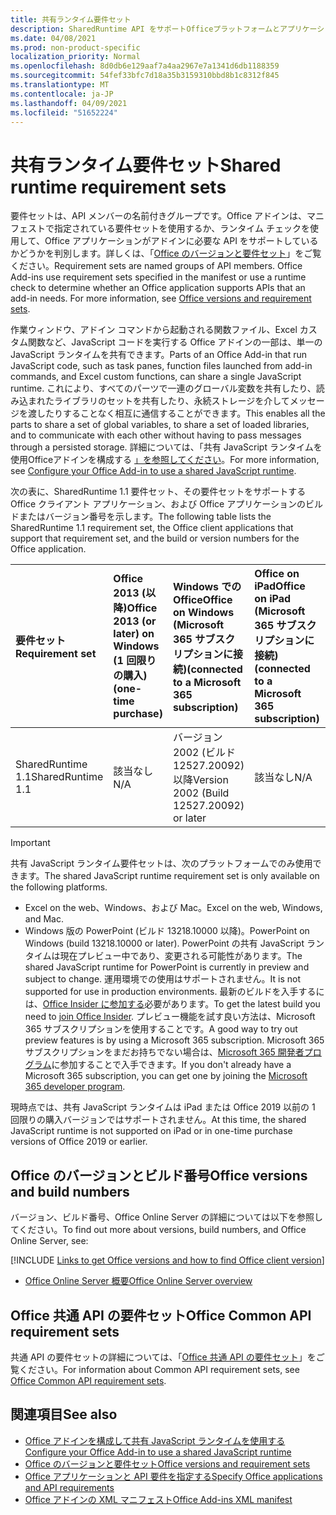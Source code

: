 ```yaml
---
title: 共有ランタイム要件セット
description: SharedRuntime API をサポートOfficeプラットフォームとアプリケーションを指定します。
ms.date: 04/08/2021
ms.prod: non-product-specific
localization_priority: Normal
ms.openlocfilehash: 8d0db6e129aaf7a4aa2967e7a1341d6db1188359
ms.sourcegitcommit: 54fef33bfc7d18a35b3159310bbd8b1c8312f845
ms.translationtype: MT
ms.contentlocale: ja-JP
ms.lasthandoff: 04/09/2021
ms.locfileid: "51652224"
---
```

# <a name="shared-runtime-requirement-sets"></a><span data-ttu-id="17911-103">共有ランタイム要件セット</span><span class="sxs-lookup"><span data-stu-id="17911-103">Shared runtime requirement sets</span></span>

<span data-ttu-id="17911-p101">要件セットは、API メンバーの名前付きグループです。Office アドインは、マニフェストで指定されている要件セットを使用するか、ランタイム チェックを使用して、Office アプリケーションがアドインに必要な API をサポートしているかどうかを判別します。詳しくは、「[Office のバージョンと要件セット](../../develop/office-versions-and-requirement-sets.md)」をご覧ください。</span><span class="sxs-lookup"><span data-stu-id="17911-p101">Requirement sets are named groups of API members. Office Add-ins use requirement sets specified in the manifest or use a runtime check to determine whether an Office application supports APIs that an add-in needs. For more information, see [Office versions and requirement sets](../../develop/office-versions-and-requirement-sets.md).</span></span>

<span data-ttu-id="17911-107">作業ウィンドウ、アドイン コマンドから起動される関数ファイル、Excel カスタム関数など、JavaScript コードを実行する Office アドインの一部は、単一の JavaScript ランタイムを共有できます。</span><span class="sxs-lookup"><span data-stu-id="17911-107">Parts of an Office Add-in that run JavaScript code, such as task panes, function files launched from add-in commands, and Excel custom functions, can share a single JavaScript runtime.</span></span> <span data-ttu-id="17911-108">これにより、すべてのパーツで一連のグローバル変数を共有したり、読み込まれたライブラリのセットを共有したり、永続ストレージを介してメッセージを渡したりすることなく相互に通信することができます。</span><span class="sxs-lookup"><span data-stu-id="17911-108">This enables all the parts to share a set of global variables, to share a set of loaded libraries, and to communicate with each other without having to pass messages through a persisted storage.</span></span> <span data-ttu-id="17911-109">詳細については、「共有 JavaScript ランタイムを使用Officeアドインを構成する [」を参照してください](../../develop/configure-your-add-in-to-use-a-shared-runtime.md)。</span><span class="sxs-lookup"><span data-stu-id="17911-109">For more information, see [Configure your Office Add-in to use a shared JavaScript runtime](../../develop/configure-your-add-in-to-use-a-shared-runtime.md).</span></span>

<span data-ttu-id="17911-110">次の表に、SharedRuntime 1.1 要件セット、その要件セットをサポートする Office クライアント アプリケーション、および Office アプリケーションのビルドまたはバージョン番号を示します。</span><span class="sxs-lookup"><span data-stu-id="17911-110">The following table lists the SharedRuntime 1.1 requirement set, the Office client applications that support that requirement set, and the build or version numbers for the Office application.</span></span>

|  <span data-ttu-id="17911-111">要件セット</span><span class="sxs-lookup"><span data-stu-id="17911-111">Requirement set</span></span>  |  <span data-ttu-id="17911-112">Office 2013 (以降)</span><span class="sxs-lookup"><span data-stu-id="17911-112">Office 2013 (or later) on Windows</span></span><br><span data-ttu-id="17911-113">(1 回限りの購入)</span><span class="sxs-lookup"><span data-stu-id="17911-113">(one-time purchase)</span></span> | <span data-ttu-id="17911-114">Windows での Office</span><span class="sxs-lookup"><span data-stu-id="17911-114">Office on Windows</span></span><br><span data-ttu-id="17911-115">(Microsoft 365 サブスクリプションに接続)</span><span class="sxs-lookup"><span data-stu-id="17911-115">(connected to a Microsoft 365 subscription)</span></span>   |  <span data-ttu-id="17911-116">Office on iPad</span><span class="sxs-lookup"><span data-stu-id="17911-116">Office on iPad</span></span><br><span data-ttu-id="17911-117">(Microsoft 365 サブスクリプションに接続)</span><span class="sxs-lookup"><span data-stu-id="17911-117">(connected to a Microsoft 365 subscription)</span></span>  |  <span data-ttu-id="17911-118">Office on Mac</span><span class="sxs-lookup"><span data-stu-id="17911-118">Office on Mac</span></span><br><span data-ttu-id="17911-119">(Microsoft 365 サブスクリプションに接続)</span><span class="sxs-lookup"><span data-stu-id="17911-119">(connected to a Microsoft 365 subscription)</span></span>  | <span data-ttu-id="17911-120">Office on the web</span><span class="sxs-lookup"><span data-stu-id="17911-120">Office on the web</span></span>  | <span data-ttu-id="17911-121">Office Online Server</span><span class="sxs-lookup"><span data-stu-id="17911-121">Office Online Server</span></span> |
|:-----|:-----|:-----|:-----|:-----|:-----|:-----|
| <span data-ttu-id="17911-122">SharedRuntime 1.1</span><span class="sxs-lookup"><span data-stu-id="17911-122">SharedRuntime 1.1</span></span>  | <span data-ttu-id="17911-123">該当なし</span><span class="sxs-lookup"><span data-stu-id="17911-123">N/A</span></span> | <span data-ttu-id="17911-124">バージョン 2002 (ビルド 12527.20092) 以降</span><span class="sxs-lookup"><span data-stu-id="17911-124">Version 2002 (Build 12527.20092) or later</span></span> | <span data-ttu-id="17911-125">該当なし</span><span class="sxs-lookup"><span data-stu-id="17911-125">N/A</span></span> | <span data-ttu-id="17911-126">16.35 以降</span><span class="sxs-lookup"><span data-stu-id="17911-126">16.35 or later</span></span> | <span data-ttu-id="17911-127">2020 年 2 月</span><span class="sxs-lookup"><span data-stu-id="17911-127">February 2020</span></span> | <span data-ttu-id="17911-128">該当なし</span><span class="sxs-lookup"><span data-stu-id="17911-128">N/A</span></span> |

> [!IMPORTANT]
> <span data-ttu-id="17911-129">共有 JavaScript ランタイム要件セットは、次のプラットフォームでのみ使用できます。</span><span class="sxs-lookup"><span data-stu-id="17911-129">The shared JavaScript runtime requirement set is only available on the following platforms.</span></span>
>
> - <span data-ttu-id="17911-130">Excel on the web、Windows、および Mac。</span><span class="sxs-lookup"><span data-stu-id="17911-130">Excel on the web, Windows, and Mac.</span></span>
> - <span data-ttu-id="17911-131">Windows 版の PowerPoint (ビルド 13218.10000 以降)。</span><span class="sxs-lookup"><span data-stu-id="17911-131">PowerPoint on Windows (build 13218.10000 or later).</span></span> <span data-ttu-id="17911-132">PowerPoint の共有 JavaScript ランタイムは現在プレビュー中であり、変更される可能性があります。</span><span class="sxs-lookup"><span data-stu-id="17911-132">The shared JavaScript runtime for PowerPoint is currently in preview and subject to change.</span></span> <span data-ttu-id="17911-133">運用環境での使用はサポートされません。</span><span class="sxs-lookup"><span data-stu-id="17911-133">It is not supported for use in production environments.</span></span> <span data-ttu-id="17911-134">最新のビルドを入手するには、[Office Insider に参加する](https://insider.office.com/join)必要があります。</span><span class="sxs-lookup"><span data-stu-id="17911-134">To get the latest build you need to [join Office Insider](https://insider.office.com/join).</span></span> <span data-ttu-id="17911-135">プレビュー機能を試す良い方法は、Microsoft 365 サブスクリプションを使用することです。</span><span class="sxs-lookup"><span data-stu-id="17911-135">A good way to try out preview features is by using a Microsoft 365 subscription.</span></span> <span data-ttu-id="17911-136">Microsoft 365 サブスクリプションをまだお持ちでない場合は、[Microsoft 365 開発者プログラム](https://developer.microsoft.com/office/dev-program)に参加することで入手できます。</span><span class="sxs-lookup"><span data-stu-id="17911-136">If you don't already have a Microsoft 365 subscription, you can get one by joining the [Microsoft 365 developer program](https://developer.microsoft.com/office/dev-program).</span></span>
>
> <span data-ttu-id="17911-137">現時点では、共有 JavaScript ランタイムは iPad または Office 2019 以前の 1 回限りの購入バージョンではサポートされません。</span><span class="sxs-lookup"><span data-stu-id="17911-137">At this time, the shared JavaScript runtime is not supported on iPad or in one-time purchase versions of Office 2019 or earlier.</span></span>

## <a name="office-versions-and-build-numbers"></a><span data-ttu-id="17911-138">Office のバージョンとビルド番号</span><span class="sxs-lookup"><span data-stu-id="17911-138">Office versions and build numbers</span></span>

<span data-ttu-id="17911-139">バージョン、ビルド番号、Office Online Server の詳細については以下を参照してください。</span><span class="sxs-lookup"><span data-stu-id="17911-139">To find out more about versions, build numbers, and Office Online Server, see:</span></span>

[!INCLUDE [Links to get Office versions and how to find Office client version](../../includes/links-get-office-versions-builds.md)]
- [<span data-ttu-id="17911-140">Office Online Server 概要</span><span class="sxs-lookup"><span data-stu-id="17911-140">Office Online Server overview</span></span>](/officeonlineserver/office-online-server-overview)

## <a name="office-common-api-requirement-sets"></a><span data-ttu-id="17911-141">Office 共通 API の要件セット</span><span class="sxs-lookup"><span data-stu-id="17911-141">Office Common API requirement sets</span></span>

<span data-ttu-id="17911-142">共通 API の要件セットの詳細については、「[Office 共通 API の要件セット](office-add-in-requirement-sets.md)」をご覧ください。</span><span class="sxs-lookup"><span data-stu-id="17911-142">For information about Common API requirement sets, see [Office Common API requirement sets](office-add-in-requirement-sets.md).</span></span>

## <a name="see-also"></a><span data-ttu-id="17911-143">関連項目</span><span class="sxs-lookup"><span data-stu-id="17911-143">See also</span></span>

- [<span data-ttu-id="17911-144">Office アドインを構成して共有 JavaScript ランタイムを使用する</span><span class="sxs-lookup"><span data-stu-id="17911-144">Configure your Office Add-in to use a shared JavaScript runtime</span></span>](../../develop/configure-your-add-in-to-use-a-shared-runtime.md)
- [<span data-ttu-id="17911-145">Office のバージョンと要件セット</span><span class="sxs-lookup"><span data-stu-id="17911-145">Office versions and requirement sets</span></span>](../../develop/office-versions-and-requirement-sets.md)
- [<span data-ttu-id="17911-146">Office アプリケーションと API 要件を指定する</span><span class="sxs-lookup"><span data-stu-id="17911-146">Specify Office applications and API requirements</span></span>](../../develop/specify-office-hosts-and-api-requirements.md)
- [<span data-ttu-id="17911-147">Office アドインの XML マニフェスト</span><span class="sxs-lookup"><span data-stu-id="17911-147">Office Add-ins XML manifest</span></span>](../../develop/add-in-manifests.md)
